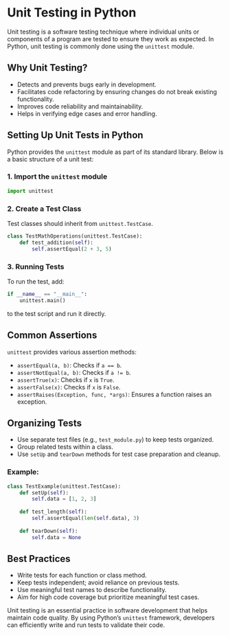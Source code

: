 # Unit Testing in Python
Unit testing is a software testing technique where individual units or components of a program are tested to ensure they work as expected. In Python, unit testing is commonly done using the `unittest` module.

## Why Unit Testing?
- Detects and prevents bugs early in development.
- Facilitates code refactoring by ensuring changes do not break existing functionality.
- Improves code reliability and maintainability.
- Helps in verifying edge cases and error handling.

## Setting Up Unit Tests in Python
Python provides the `unittest` module as part of its standard library. Below is a basic structure of a unit test:

### 1. Import the `unittest` module
```python
import unittest
```

### 2. Create a Test Class
Test classes should inherit from `unittest.TestCase`.
```python
class TestMathOperations(unittest.TestCase):
    def test_addition(self):
        self.assertEqual(2 + 3, 5)
```

### 3. Running Tests
To run the test, add:
```python
if __name__ == "__main__":
    unittest.main()
```
to the test script and run it directly.

## Common Assertions
`unittest` provides various assertion methods:
- `assertEqual(a, b)`: Checks if `a == b`.
- `assertNotEqual(a, b)`: Checks if `a != b`.
- `assertTrue(x)`: Checks if `x` is `True`.
- `assertFalse(x)`: Checks if `x` is `False`.
- `assertRaises(Exception, func, *args)`: Ensures a function raises an exception.

## Organizing Tests
- Use separate test files (e.g., `test_module.py`) to keep tests organized.
- Group related tests within a class.
- Use `setUp` and `tearDown` methods for test case preparation and cleanup.

### Example:
```python
class TestExample(unittest.TestCase):
    def setUp(self):
        self.data = [1, 2, 3]
    
    def test_length(self):
        self.assertEqual(len(self.data), 3)
    
    def tearDown(self):
        self.data = None
```

## Best Practices
- Write tests for each function or class method.
- Keep tests independent; avoid reliance on previous tests.
- Use meaningful test names to describe functionality.
- Aim for high code coverage but prioritize meaningful test cases.


Unit testing is an essential practice in software development that helps maintain code quality.  By using Python’s `unittest` framework, developers can efficiently write and run tests to validate their code.

